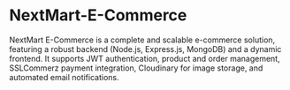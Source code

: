 # NextMart-E-Commerce
NextMart E-Commerce is a complete and scalable e-commerce solution, featuring a robust backend (Node.js, Express.js, MongoDB) and a dynamic frontend. It supports JWT authentication, product and order management, SSLCommerz payment integration, Cloudinary for image storage, and automated email notifications. 
